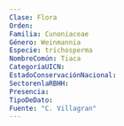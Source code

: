 ```yaml
---
Clase: Flora
Orden: 
Familia: Cunoniaceae
Género: Weinmannia
Especie: trichosperma
NombreComún: Tiaca
CategoríaUICN: 
EstadoConservaciónNacional: 
SectorenlaRBHH: 
Presencia: 
TipoDeDato: 
Fuente: "C. Villagran"
---
```

